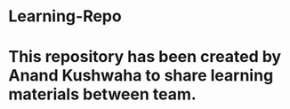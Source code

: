 # Learning-Repo
# This repository has been created by Anand Kushwaha to share learning materials between team.
